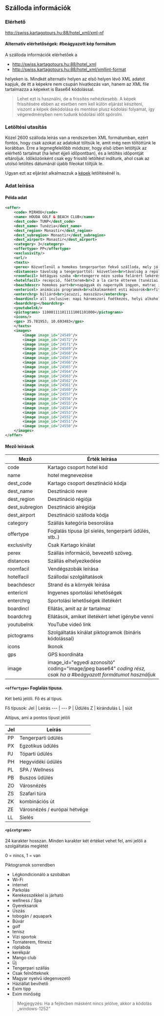 ## Szálloda információk

### Elérhető

http://swiss.kartagotours.hu:88/hotel_xml/xml-nf

#### Alternatív elérhetőségek: #beágyazott kép formátum

A szálloda információk elérhetőek a 
- http://swiss.kartagotours.hu:88/hotel_xml
- http://swiss.kartagotours.hu:88/hotel_xml/xmllint-format

helyeken is. Mindkét alternatív helyen az első helyen lévő XML adatot kapjuk, de itt a képekre nem csupán hivatkozás van, hanem az XML file tartalmazza a képeket is Base64 kódolással. 
> Lehet ezt is használni, de a frissítés nehézkesebb. A képek frissítésére ebben az esetben nem kell külön eljárást készíteni, viszont a képek dekódolása és mentése plusz kódolási folyamat, így végeredményben nem tudunk kódolási időt spórolni.

### Letöltési utasítás

Közel 2600 szálloda leírás van a rendszerben XML formátumban, ezért fontos, hogy csak azokat az adatokat töltsük le, amit még nem töltöttünk le korábban.
Erre a legmegfelelőbb módszer, hogy első ízben letöltjük az elérhető tartalmat (ha lehet éjjeli időpontban), és a letöltés időpontját eltároljuk.
Időközönként csak egy frissítő letöltést indítunk, ahol csak az utolsó letöltés dátumánál újabb fileokat töltjük le.

Ugyan ezt az eljárást alkalmazzuk a [képek](Pictures.md) letöltésénél is.

### Adat leírása

#### Példa adat

```XML
<offer>
    <code> MIRHOU</code>
    <name> HOUDA GOLF & BEACH CLUB</name>
    <dest_code> TUNP</dest_code>
    <dest_name> Tunézia</dest_name>
    <dest_region> Monastir</dest_region>
    <dest_subregion> Monastir</dest_subregion>
    <dest_airport> Monastir</dest_airport>
    <category> 3</category>
    <offertype> PP</offertype>
    <exclusivity/>
    <url/>
    <texts>
    <perex> Közvetlenül a homokos tengerparton fekvő szálloda, mely jó szolgáltatásokkal várja a pihenni vágyókat. A hotel nem messze fekszik Sousse és Monastir központjától, mindkét központ buszjárattal könnyedén megközelíthető. A golfozás szerelmesei itt valóban megtalálhatják számításaikat. Minden korosztály számára ajánljukUtazásszervező iroda hazai besorolása: 3*.</perex>
    <distances> távolság a tengerparttól: közvetlen<br>távolság a repülőtértől (Monastir): 10 km<br>távolság a központtól (Sousse): 10 km<br>távolság az üzletektől: 10 km</distances>
    <roomfacil> kétágyas szoba <br>tengerre nézo szoba felárért lekérésre<br>egyéni légkondicionáló (foszezonban)<br>telefon, muholdas TV<br>saját fürdoszoba (kád vagy zuhanyfülke, WC)<br>széf - külön fizetendo<br>erkély vagy terasz</roomfacil>
    <hotelfacil> recepció, főétterem<br>2 a la carte étterem (tunéziai, olasz)<br>bár, snack bár, diszkó<br>üzlet<br>internet sarok - külön fizetendő<br>medence (napágyak és napernyők ingyenesen)<br>gyermekmedence, miniklub<br>aquapark, csúszdák</hotelfacil>
    <beachdescr> homokos part<br>napágyak és napernyők ingyen, matrac illetékért<br>vízi sportok illetékért<br></beachdescr>
    <entericnl> animációs programok<br>alkalmanként esti műsorok<br>fitnesz, török gőzfürdő, szauna<br>aerobik, teniszpálya, asztalitenisz, minigolf<br>darts, röplabda, kosárlabda, íjászat</entericnl>
    <enterchrg> biliárd<br>jacuzzi, masszázs</enterchrg>
    <boardincl> all inclusive: napi háromszori foétkezés, helyi alkoholos és alkoholmentes italok korlátlan fogyasztása 10:00-tol  02:00-ig, heti 2 szer étkezés az a la carte étteremben, napközben snack (snack bár, szendvics). Az all inclusive szállodák szolgáltatásai bizonyos részletekben szállodánként eltérhetnek.</boardincl>
    <boardchrg></boardchrg>
    <youtubelnk/>
    <pictograms> 110001111011111001101000</pictograms>
    <icons/>
    <gps> 35.781953; 10.693483</gps>
    </texts>
    <images>
        <image image_id="24549"/>
        <image image_id="24572"/>
        <image image_id="24571"/>
        <image image_id="24569"/>
        <image image_id="24568"/>
        <image image_id="24567"/>
        <image image_id="24566"/>
        <image image_id="24565"/>
        <image image_id="24564"/>
        <image image_id="24563"/>
        <image image_id="24562"/>
        <image image_id="24561"/>
        <image image_id="24560"/>
        <image image_id="24557"/>
        <image image_id="24556"/>
        <image image_id="24555"/>
        <image image_id="24554"/>
        <image image_id="24553"/>
        <image image_id="24552"/>
        <image image_id="24551"/>
        <image image_id="24550"/>
    </images>
</offer>
```

#### Mező leírások

Mező | Érték leírása
-----|-----
code | Kartago csoport hotel kód
name | hotel megnevezése
dest_code | Kartago csoport desztináció kódja
dest_name | Desztináció neve
dest_region | Desztináció régiója
dest_subregion | Desztináció alrégiója
dest_airport | Desztináció szálloda kódja
category | Szállás kategória besorolása
offertype | Foglalás típusa (pl síelés, tengerparti üdülés, stb..) 
exclusivity | Csak Kartago kínálat
perex | Szállás információ, bevezető szöveg.
distances | Szállás elhelyezkedése
roomfacil | Vendégszobák leírása
hotelfacil | Szállodai szolgáltatások
beachdescr | Strand és a környék leírása
entericnl | Ingyenes sportolási lehetőségek
enterchrg | Sportolási lehetőségek illetékért
boardincl | Ellátás, amit az ár tartalmaz
boardchrg | Ellátások, amiket illetékért lehet igénybe venni
youtubelnk | YouTube videó link
pictograms | Szolgáltatás kínálat piktogramok (bináris kódolással)
icons | Ikonok
gps | GPS koordináta
image | image_id="egyedi azonosító"  coding="image/jpeg base64" *coding rész, csak ha a #beágyazott formátumot használjuk*


#### `<offertype>` Foglalás típusa. 

Két betű jelöli. Fő és al típus.

Fő típusok: 
Jel | Leírás
--- | ---
P | Üdülés 
Z | kirándulás 
L | síút 
 
Altípus, ami a pontos típust jelöli
 
Jel | Leírás
--- | --- 
PP | Tengerparti üdülés 
PX | Egzotikus üdülés 
PJ | Tóparti üdülés 
PH | Hegyvidéki üdülés
PL | SPA / Wellness 
PB | Buszos üdülés
ZO | Városnézés 
ZS | Szafari túra 
ZK | kombinációs út 
ZE | Városnézés / európai hétvége 
LL | Síelés 

#### `<picotgrams>`	

24 karakter hosszan. Minden karakter két értéket vehet fel, ami jelöli a szolgáltatás meglétét

0 = nincs, 1 = van 
 
Piktogramok sorrendben
 
- Légkondicionáló a szobában
- Wi-Fi 
- internet 
- Parkolás
- Kerekesszékkel is járható
- wellness / Spa 
- Gyereksarok
- Úszás
- tobogán / aquapark 
- Búvár
- golf 
- tenisz 
- Vizi sportok
- Tornaterem, fitnesz
- röplabda
- kerékpár
- Mango club 
- Új
- Tengerpari szállás
- Csak felnőtteknek
- Magyar nyelvű idegenvezető
- Háziállat bevihető
- Exim tipp
- Exim minőség 

> Megjegyzés:
> Ha a fejlécben másként nincs jelölve, akkor a kódolás „windows-1252”



